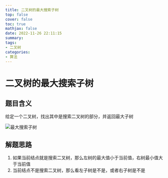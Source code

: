 ```yaml
---
title: 二叉树的最大搜索子树
top: false
cover: false
toc: true
mathjax: false
date: 2022-11-26 22:11:15
summary:
tags:
- 二叉树
categories:
- 算法
---
```


# 二叉树的最大搜索子树

## 题目含义

给定一个二叉树，找出其中是搜索二叉树的部分，并返回最大子树

![最大搜索子树](http://rlf7zdk5v.hn-bkt.clouddn.com/%E6%9C%80%E5%A4%A7%E6%90%9C%E7%B4%A2%E5%AD%90%E6%A0%91.png)


## 解题思路

1. 如果当前结点就是搜索二叉树，那么左树的最大值小于当前值，右树最小值大于当前值
2. 当前结点不是搜索二叉树，那么看左子树是不是，或者右子树是不是


